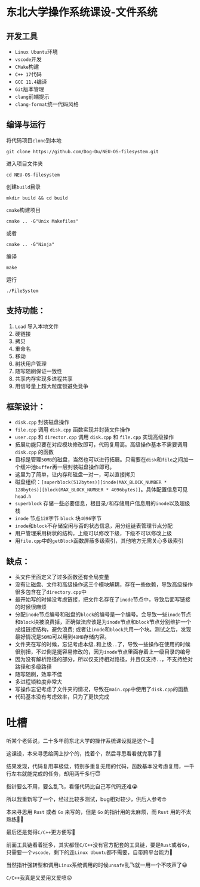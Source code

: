 # 东北大学操作系统课设-文件系统
## 开发工具
* `Linux Ubuntu`环境
* `vscode`开发
* `CMake`构建
* `C++ 17`代码
* `GCC 11.4`编译
* `Git`版本管理
* `clang`前端提示
* `clang-format`统一代码风格

## 编译与运行
将代码项目`clone`到本地
```
git clone https://github.com/Dog-Du/NEU-OS-filesystem.git
```
进入项目文件夹
```
cd NEU-OS-filesystem
```
创建`build`目录
```
mkdir build && cd build
```
`cmake`构建项目
```
cmake .. -G"Unix Makefiles"
```
或者
```
cmake .. -G"Ninja"
```
编译
```
make
```
运行
```
./FileSystem
```


## 支持功能：
1. `Load` 导入本地文件
2. 硬链接
3. 拷贝
4. 重命名
5. 移动
6. 树状用户管理
7. 随写随刷保证一致性
8. 共享内存实现多进程共享
9. 用信号量上超大粒度锁避免竞争

## 框架设计：
* `disk.cpp` 封装磁盘操作
* `file.cpp` 调用 `disk.cpp` 函数实现并封装文件操作
* `user.cpp` 和 `director.cpp` 调用 `disk.cpp` 和 `file.cpp` 实现高级操作
* 拓展功能只要在对应模块修改即可，代码复用高。高级操作基本不需要调用 `disk.cpp` 的函数
* 目标是管理`50MB`的磁盘，当然也可以进行拓展。只需要在`disk`和`file`之间加一个缓冲池`buffer`再一层封装磁盘操作即可。
* 这里为了简单，让内存和磁盘一对一，可以直接拷贝
* 磁盘组织：`[superblock(512bytes)][inode(MAX_BLOCK_NUMBER * 128bytes)][block(MAX_BLOCK_NUMBER * 4096bytes)]`。具体配置信息可见`head.h`
* `superblock` 存储一些必要信息，根目录`/`和存储用户信息用的`inode`以及超级栈
* `inode` 节点`128`字节 `block` 块`4096`字节
* `inode`和`block`不存储空闲与否的状态信息，用分组链表管理节点分配
* 用户管理采用树状的结构，上级可以修改下级，下级不可以修改上级
* 用`file.cpp`中的`getBlock`函数屏蔽多级索引，其他地方无需关心多级索引

## 缺点：
* 头文件里面定义了过多函数还有全局变量
* 没有让磁盘、文件和高级操作这三个模块解耦，存在一些依赖，导致高级操作很多包含在了`directory.cpp`中
* 最开始写的时候没考虑链接，把文件名存在了`inode`节点中，导致后面写链接的时候很麻烦
* 分配`inode`节点编号和磁盘的`block`的编号是一个编号。会导致一些`inode`节点和`block`块被浪费掉，正确做法应该是为`inode`节点和`block`节点分别维护一个成组链接结构，避免浪费; 或者让`inode`和`block`共用一个块。测试之后，发现最好情况是`50MB`可以用到`48MB`存储内容。
* 文件夹在写的时候，忘记考虑本级`.`和上级`..`了，导致一些操作在使用的时候很别扭，不过倒是挺容易修改的，因为`inode`节点里面存着上一级目录的编号
* 因为没有解析路径的部分，所以仅支持相对路径，并且仅支持`..`，不支持绝对路径和多级路径
* 随写随刷，效率不佳
* 多进程锁粒度非常大
* 写操作忘记考虑了文件夹的情况，导致在`main.cpp`中使用了`disk.cpp`的函数
* 代码基本没有考虑效率，只为了更快完成

# 吐槽
听某个老师说，二十多年前东北大学的操作系统课设就是这个~🤣

这课设，本来寻思给网上抄个的，找着个，然后寻思看看就完事了🤔

结果发现，代码复用率极低，特别多重复无用的代码，函数基本没考虑复用，一千行左右就能完成的任务，却用两千多行😇

指针要么不用，要么乱飞，看懂代码比自己写代码还难😭

所以我重新写了一个，经过比较多测试，bug相对较少，供后人参考🤓

本来寻思用 `Rust` 或者 `Go` 来写的，但是 `Go` 的指针用的太麻烦，而 `Rust` 用的不太熟练🤦‍♀️

最后还是觉得`C/C++`更方便写🤡

前面工具链看着挺多，其实都怪`C/C++`没有官方配套的工具链，要是`Rust`或者`Go`，只需要一个`vscode`，剩下的连`Linux Ubuntu`都不需要，自带跨平台能力🤩

当然指针强转型和调用`Linux`系统调用的时候`unsafe`乱飞就一用一个不吱声了😀

`C/C++`我真是又爱用又爱喷😡